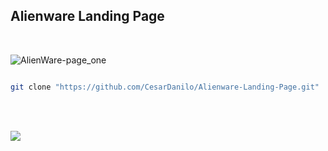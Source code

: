 
## Alienware Landing Page

<br>

![AlienWare-page_one](https://user-images.githubusercontent.com/87550603/172075281-3c91c7ec-56ac-40f1-92cc-34b6f7e747eb.png)
<br>

```sh

git clone "https://github.com/CesarDanilo/Alienware-Landing-Page.git"

```

<br>
<br>

 <a href="https://www.linkedin.com/in/c%C3%A9sar-danilo-pal%C3%A1cios-ortega-396408153/" target="_blank"><img src="https://img.shields.io/badge/-LinkedIn-%230077B5?style=for-the-badge&logo=linkedin&logoColor=white" target="_blank"></a> 
